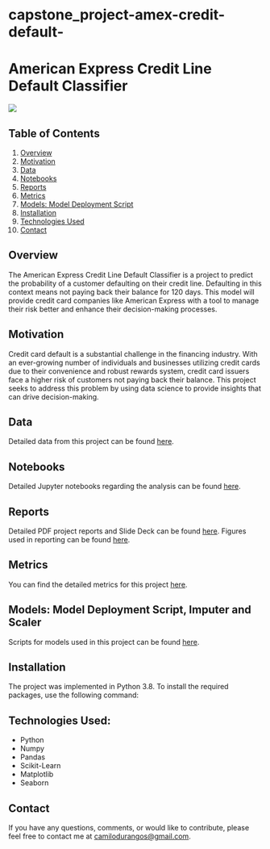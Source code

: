 # capstone_project-amex-credit-default-
# American Express Credit Line Default Classifier
[![](https://img.shields.io/badge/Python-3.8-blue)](#) 

## Table of Contents
1. [Overview](#overview)
2. [Motivation](#motivation)
3. [Data](#data)
4. [Notebooks](#notebooks)
5. [Reports](#reports)
6. [Metrics](#metrics)
7. [Models: Model Deployment Script](#models:-model-deployment-script)
8. [Installation](#installation)
9. [Technologies Used](#technologies-used)
10. [Contact](#contact)

## Overview
The American Express Credit Line Default Classifier is a project to predict the probability of a customer defaulting on their credit line. Defaulting in this context means not paying back their balance for 120 days. This model will provide credit card companies like American Express with a tool to manage their risk better and enhance their decision-making processes.

## Motivation
Credit card default is a substantial challenge in the financing industry. With an ever-growing number of individuals and businesses utilizing credit cards due to their convenience and robust rewards system, credit card issuers face a higher risk of customers not paying back their balance. This project seeks to address this problem by using data science to provide insights that can drive decision-making.

## Data
Detailed data from this project can be found [here](../data/).

## Notebooks
Detailed Jupyter notebooks regarding the analysis can be found [here](../notebooks/).

## Reports
Detailed PDF project reports and Slide Deck can be found [here](../reports/documentation/).
Figures used in reporting can be found [here](../reports/figures/).

## Metrics
You can find the detailed metrics for this project [here](../metrics/).

## Models: Model Deployment Script, Imputer and Scaler
Scripts for models used in this project can be found [here](../model/).

## Installation
The project was implemented in Python 3.8. To install the required packages, use the following command:


## Technologies Used:
- Python
- Numpy
- Pandas
- Scikit-Learn
- Matplotlib
- Seaborn

## Contact
If you have any questions, comments, or would like to contribute, please feel free to contact me at camilodurangos@gmail.com.
